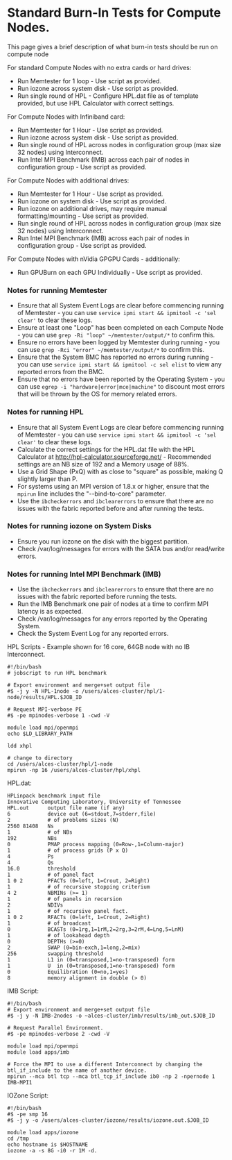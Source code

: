 # Standard Burn-In Tests for Compute Nodes.

This page gives a brief description of what burn-in tests should be run on compute node 

For standard Compute Nodes with no extra cards or hard drives:
* Run Memtester for 1 loop - Use script as provided. 
* Run iozone across system disk - Use script as provided.
* Run single round of HPL - Configure HPL.dat file as of template provided, but use HPL Calculator with correct settings.

For Compute Nodes with Infiniband card:
* Run Memtester for 1 Hour - Use script as provided. 
* Run iozone across system disk - Use script as provided.
* Run single round of HPL across nodes in configuration group (max size 32 nodes) using Interconnect. 
* Run Intel MPI Benchmark (IMB) across each pair of nodes in configuration group - Use script as provided.

For Compute Nodes with additional drives:
* Run Memtester for 1 Hour - Use script as provided. 
* Run iozone on system disk - Use script as provided.
* Run iozone on additional drives, may require manual formatting/mounting - Use script as provided. 
* Run single round of HPL across nodes in configuration group (max size 32 nodes) using Interconnect. 
* Run Intel MPI Benchmark (IMB) across each pair of nodes in configuration group - Use script as provided.

For Compute Nodes with nVidia GPGPU Cards - additionally:
* Run GPUBurn on each GPU Individually - Use script as provided.

### Notes for running Memtester
* Ensure that all System Event Logs are clear before commencing running of Memtester - you can use `service ipmi start && ipmitool -c 'sel clear'` to clear these logs.
* Ensure at least one "Loop" has been completed on each Compute Node - you can use `grep -Ri "loop" ~/memtester/output/*` to confirm this.
* Ensure no errors have been logged by Memtester during running - you can use `grep -Rci "error" ~/memtester/output/*` to confirm this.
* Ensure that the System BMC has reported no errors during running - you can use `service ipmi start && ipmitool -c sel elist` to view any reported errors from the BMC.
* Ensure that no errors have been reported by the Operating System - you can use `egrep -i "hardware|error|mce|machine"` to discount most errors that will be thrown by the OS for memory related errors.

### Notes for running HPL
* Ensure that all System Event Logs are clear before commencing running of Memtester - you can use `service ipmi start && ipmitool -c 'sel clear'` to clear these logs.
* Calculate the correct settings for the HPL.dat file with the HPL Calculator at http://hpl-calculator.sourceforge.net/ - Recommended settings are an NB size of 192 and a Memory usage of 88%.
* Use a Grid Shape (PxQ) with as close to "square" as possible, making Q slightly larger than P.
* For systems using an MPI version of 1.8.x or higher, ensure that the `mpirun` line includes the "--bind-to-core" parameter.
* Use the `ibcheckerrors` and `ibclearerrors` to ensure that there are no issues with the fabric reported before and after running the tests.

### Notes for running iozone on System Disks
* Ensure you run iozone on the disk with the biggest partition.
* Check /var/log/messages for errors with the SATA bus and/or read/write errors.

### Notes for running Intel MPI Benchmark (IMB) 
* Use the `ibcheckerrors` and `ibclearerrors` to ensure that there are no issues with the fabric reported before running the tests.
* Run the IMB Benchmark one pair of nodes at a time to confirm MPI latency is as expected.
* Check /var/log/messages for any errors reported by the Operating System.
* Check the System Event Log for any reported errors.

HPL Scripts - Example shown for 16 core, 64GB node with no IB Interconnect.

```
#!/bin/bash
# jobscript to run HPL benchmark

# Export environment and merge+set output file
#$ -j y -N HPL-1node -o /users/alces-cluster/hpl/1-node/results/HPL.$JOB_ID

# Request MPI-verbose PE 
#$ -pe mpinodes-verbose 1 -cwd -V 

module load mpi/openmpi
echo $LD_LIBRARY_PATH

ldd xhpl

# change to directory
cd /users/alces-cluster/hpl/1-node
mpirun -np 16 /users/alces-cluster/hpl/xhpl

```
HPL.dat:
```
HPLinpack benchmark input file
Innovative Computing Laboratory, University of Tennessee
HPL.out      output file name (if any)
6            device out (6=stdout,7=stderr,file)
2            # of problems sizes (N)
2560 81408   Ns
1            # of NBs
192          NBs
0            PMAP process mapping (0=Row-,1=Column-major)
1            # of process grids (P x Q)
4            Ps
4            Qs
16.0         threshold
1            # of panel fact
1 0 2        PFACTs (0=left, 1=Crout, 2=Right)
1            # of recursive stopping criterium
4 2          NBMINs (>= 1)
1            # of panels in recursion
2            NDIVs
1            # of recursive panel fact.
1 0 2        RFACTs (0=left, 1=Crout, 2=Right)
1            # of broadcast
0            BCASTs (0=1rg,1=1rM,2=2rg,3=2rM,4=Lng,5=LnM)
1            # of lookahead depth
0            DEPTHs (>=0)
2            SWAP (0=bin-exch,1=long,2=mix)
256          swapping threshold
1            L1 in (0=transposed,1=no-transposed) form
1            U  in (0=transposed,1=no-transposed) form
0            Equilibration (0=no,1=yes)
8            memory alignment in double (> 0)
```

IMB Script:
```
#!/bin/bash
# Export environment and merge+set output file
#$ -j y -N IMB-2nodes -o ~alces-cluster/imb/results/imb_out.$JOB_ID

# Request Parallel Environment.
#$ -pe mpinodes-verbose 2 -cwd -V

module load mpi/openmpi
module load apps/imb

# Force the MPI to use a different Interconnect by changing the btl_if_include to the name of another device.
mpirun --mca btl tcp --mca btl_tcp_if_include ib0 -np 2 -npernode 1 IMB-MPI1
```

IOZone Script:
```
#!/bin/bash
#$ -pe smp 16
#$ -j y -o /users/alces-cluster/iozone/results/iozone.out.$JOB_ID

module load apps/iozone
cd /tmp
echo hostname is $HOSTNAME
iozone -a -s 8G -i0 -r 1M -d.
```

